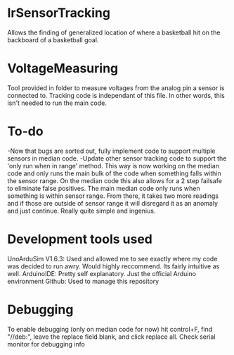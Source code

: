 # IrSensorTracking
Allows the finding of generalized location of where a basketball hit on the backboard of a basketball goal.

# VoltageMeasuring
Tool provided in folder to measure voltages from the analog pin a sensor is connected to. Tracking code is independant of this file. In other words, this isn't needed to run the main code.

# To-do
-Now that bugs are sorted out, fully implement code to support multiple sensors in median code.
-Update other sensor tracking code to support the 'only run when in range' method. This way is now working on the median code and only runs the main bulk of the code when something falls within the sensor range. On the median code this also allows for a 2 step failsafe to eliminate false positives. The main median code only runs when something is within sensor range. From there, it takes two more readings and if those are outside of sensor range it will disregard it as an anomaly and just continue. Really quite simple and ingenius. 


# Development tools used
UnoArduSim V1.6.3: Used and allowed me to see exactly where my code was decided to run awry. Would highly reccommend. Its fairly intuitive as well.
ArduinoIDE: Pretty self explanatory. Just the official Arduino environment
Github: Used to manage this repository

# Debugging
To enable debugging (only on median code for now) hit control+F, find "//deb:", leave the replace field blank, and click replace all. Check serial monitor for debugging info
